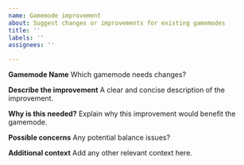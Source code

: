 ```yaml
---
name: Gamemode improvement
about: Suggest changes or improvements for existing gamemodes
title: ''
labels: ''
assignees: ''

---
```


**Gamemode Name**
Which gamemode needs changes?

**Describe the improvement**
A clear and concise description of the improvement.

**Why is this needed?**
Explain why this improvement would benefit the gamemode.

**Possible concerns**
Any potential balance issues?

**Additional context**
Add any other relevant context here.
